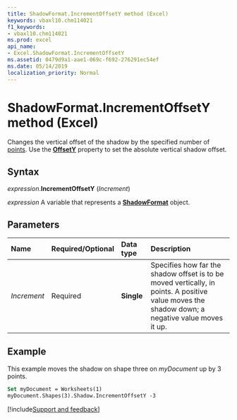 ```yaml
---
title: ShadowFormat.IncrementOffsetY method (Excel)
keywords: vbaxl10.chm114021
f1_keywords:
- vbaxl10.chm114021
ms.prod: excel
api_name:
- Excel.ShadowFormat.IncrementOffsetY
ms.assetid: 0479d9a1-aae1-069c-f692-276291ec54ef
ms.date: 05/14/2019
localization_priority: Normal
---
```



# ShadowFormat.IncrementOffsetY method (Excel)

Changes the vertical offset of the shadow by the specified number of [points](../language/glossary/vbe-glossary.md#point). Use the **[OffsetY](Excel.ShadowFormat.OffsetY.md)** property to set the absolute vertical shadow offset.


## Syntax

_expression_.**IncrementOffsetY** (_Increment_)

_expression_ A variable that represents a **[ShadowFormat](Excel.ShadowFormat.md)** object.


## Parameters

|Name|Required/Optional|Data type|Description|
|:-----|:-----|:-----|:-----|
| _Increment_|Required| **Single**|Specifies how far the shadow offset is to be moved vertically, in points. A positive value moves the shadow down; a negative value moves it up.|

## Example

This example moves the shadow on shape three on _myDocument_ up by 3 points.

```vb
Set myDocument = Worksheets(1) 
myDocument.Shapes(3).Shadow.IncrementOffsetY -3
```




[!include[Support and feedback](~/includes/feedback-boilerplate.md)]